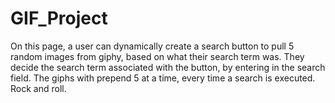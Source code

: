 # GIF_Project

On this page, a user can dynamically create a search button to pull 5 random images from giphy, based on what their search term was.  They decide the search term associated with the button, by entering in the search field.
The giphs with prepend 5 at a time, every time a search is executed.
Rock and roll.

